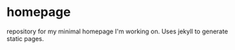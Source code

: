 # homepage
repository for my minimal homepage I'm working on. Uses jekyll to generate static pages.
